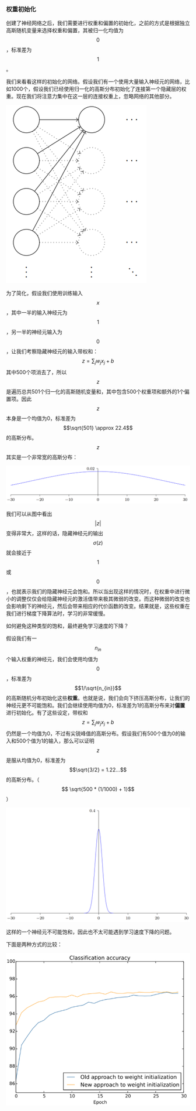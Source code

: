 ### 权重初始化

创建了神经网络之后，我们需要进行权重和偏置的初始化，之前的方式是根据独立高斯随机变量来选择权重和偏置，其被归一化均值为$$0$$，标准差为$$1$$。

我们来看看这样的初始化的网络。假设我们有一个使用大量输入神经元的网络，比如1000个，假设我们已经使用归一化的高斯分布初始化了连接第一个隐藏层的权重。现在我们将注意力集中在这一层的连接权重上，忽略网络的其他部分。

![](/assets/nn-initial-weight.png)

为了简化，假设我们使用训练输入$$x$$，其中一半的输入神经元为$$1$$，另一半的神经元输入为$$0$$，让我们考察隐藏神经元的输入带权和：
$$
z=\displaystyle\sum_{j} w_j x_j +b
$$
其中500个项消去了，所以$$z$$是遍历总共501个归一化的高斯随机变量和，其中包含500个权重项和额外的1个偏置项。因此$$z$$本身是一个均值为0，标准差为$$\sqrt{501} \approx 22.4$$的高斯分布。$$z$$其实是一个非常宽的高斯分布：

![](/assets/nn-initial-weight-z.png)

我们可以从图中看出$$|z|$$变得非常大，这样的话，隐藏神经元的输出$$\sigma(z)$$就会接近于$$1$$或$$0$$，也就表示我们的隐藏神经元会饱和。所以当出现这样的情况时，在权重中进行微小的调整仅仅会给隐藏神经元的激活值带来极其微弱的改变。而这种微弱的改变也会影响剩下的神经元，然后会带来相应的代价函数的改变。结果就是，这些权重在我们进行梯度下降算法时，学习的非常缓慢。

如何避免这种类型的饱和，最终避免学习速度的下降？

假设我们有一$$n_{in}$$个输入权重的神经元，我们会使用均值为$$0$$，标准差为$$1/\sqrt{n_{in}}$$的高斯随机分布初始化这些**权重**。也就是说，我们会向下挤压高斯分布，让我们的神经元更不可能饱和。我们会继续使用均值为0，标准差为1的高斯分布来对**偏置**进行初始化。有了这些设定，带权和
$$
z=\displaystyle\sum_{j} w_j x_j +b
$$
仍然是一个均值为0，不过有尖锐峰值的高斯分布。假设我们有500个值为0的输入和500个值为1的输入，那么可以证明$$z$$是服从均值为0，标准差为$$\sqrt{3/2} = 1.22...$$的高斯分布。（$$ \sqrt{500 * (1/1000)  + 1}$$）

![](/assets/nn-initial-weight-z2.png)

这样的一个神经元不可能饱和，因此也不太可能遇到学习速度下降的问题。

下面是两种方式的比较：

![](/assets/nn-initial-weight-compare.png)

